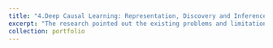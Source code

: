 ```yaml
---
title: "4.Deep Causal Learning: Representation, Discovery and Inference"
excerpt: "The research pointed out the existing problems and limitations in the field of causal learning, leading to the inevitability of combining with deep learning. Then introduce the latest methods in the three core directions of causal variable-oriented representation learning, deep causal discovery, and deep causal inference."
collection: portfolio
---
```




